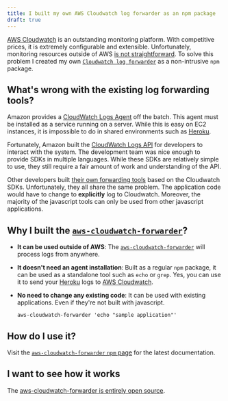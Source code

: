 ```yaml
---
title: I built my own AWS Cloudwatch log forwarder as an npm package
draft: true
---
```


[AWS Cloudwatch](https://aws.amazon.com/cloudwatch/) is an outstanding monitoring platform. With competitive prices, it is extremely configurable and extensible. Unfortunately, monitoring resources outside of AWS [is not straightforward](http://docs.aws.amazon.com/AmazonCloudWatch/latest/logs/QuickStartEC2Instance.html). To solve this problem I created my own [`Cloudwatch log forwarder`](https://www.npmjs.com/package/aws-cloudwatch-forwarder) as a non-intrusive `npm` package.  

## What's wrong with the existing log forwarding tools?  

Amazon provides a [CloudWatch Logs Agent](http://docs.aws.amazon.com/AmazonCloudWatch/latest/logs/AgentReference.html) off the batch. This agent must be installed as a service running on a server. While this is easy on EC2 instances, it is impossible to do in shared environments such as [Heroku](https://www.heroku.com/).  

Fortunately, Amazon built the [CloudWatch Logs API](http://docs.aws.amazon.com/AmazonCloudWatchLogs/latest/APIReference/Welcome.html) for developers to interact with the system. The development team was nice enough to provide SDKs in multiple languages. While these SDKs are relatively simple to use, they still require a fair amount of work and understanding of the API.  

Other developers built [their own forwarding tools](https://www.npmjs.com/search?q=cloudwatch) based on the Cloudwatch SDKs. Unfortunately, they all share the same problem. The application code would have to change to **explicitly** log to Cloudwatch. Moreover, the majority of the javascript tools can only be used from other javascript applications.  

## Why I built the [`aws-cloudwatch-forwarder`](https://www.npmjs.com/package/aws-cloudwatch-forwarder)?  

- **It can be used outside of AWS**:  The [`aws-cloudwatch-forwarder`](https://www.npmjs.com/package/aws-cloudwatch-forwarder) will process logs from anywhere.  

- **It doesn't need an agent installation**: Built as a regular `npm` package, it can be used as a standalone tool such as `echo` or `grep`. Yes, you can use it to send your [Heroku](https://www.heroku.com/) logs to [AWS Cloudwatch](https://aws.amazon.com/cloudwatch/).  

- **No need to change any existing code**: It can be used with existing applications. Even if they're not built with javascript.  
    ```
    aws-cloudwatch-forwarder 'echo "sample application"'
    ```

## How do I use it?  

Visit the [`aws-cloudwatch-forwarder` `npm` page](https://www.npmjs.com/package/aws-cloudwatch-forwarder) for the latest documentation.  

## I want to see how it works  

The [aws-cloudwatch-forwarder is entirely open source](https://github.com/camilin87/aws-cloudwatch-forwarder).  
